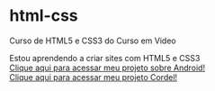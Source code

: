 # html-css
 Curso de HTML5 e CSS3 do Curso em Video

 Estou aprendendo a criar sites com HTML5 e CSS3<br>
 <a href="https://vismartins.github.io/projeto-android/" target="_blank">Clique aqui para acessar meu projeto sobre Android!</a><br>
 <a href="https://vismartins.github.io/Projeto-Cordel/" target="_blank">Clique aqui para acessar meu projeto Cordel!</a><br>

